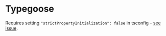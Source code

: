 # Typegoose

Requires setting `"strictPropertyInitialization": false` in tsconfig - [see issue](https://github.com/szokodiakos/typegoose/issues/210).
